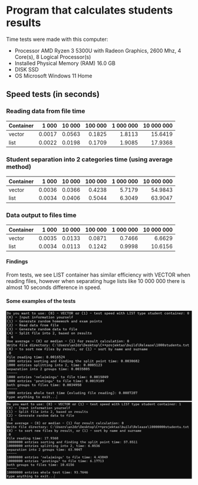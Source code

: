# Program that calculates students results

Time tests were made with this computer:
* Processor	AMD Ryzen 3 5300U with Radeon Graphics, 2600 Mhz, 4 Core(s), 8 Logical Processor(s)
* Installed Physical Memory (RAM)	16.0 GB
* DISK SSD
* OS Microsoft Windows 11 Home

## Speed tests (in seconds)

### Reading data from file time
| Container | 1 000  | 10 000 | 100 000 | 1 000 000 | 10 000 000 |
| --------- | ------:| ------:| -------:| ---------:| ----------:|
| vector    | 0.0017 | 0.0563 | 0.1825  | 1.8113    | 15.6419    |
| list      | 0.0022 | 0.0198 | 0.1709  | 1.9085    | 17.9368    |

### Student separation into 2 categories time (using average method)
| Container | 1 000  | 10 000 | 100 000 | 1 000 000 | 10 000 000 |
| --------- | ------:| ------:| -------:| ---------:| ----------:|
| vector    | 0.0036 | 0.0366 | 0.4238  | 5.7179    | 54.9843    |
| list      | 0.0034 | 0.0406 | 0.5044  | 6.3049    | 63.9047    |

### Data output to files time
| Container | 1 000  | 10 000 | 100 000 | 1 000 000 | 10 000 000 |
| --------- | ------:| ------:| -------:| ---------:| ----------:|
| vector    | 0.0035 | 0.0133 | 0.0871  | 0.7466    | 6.6629     |
| list      | 0.0034 | 0.0113 | 0.1242  | 0.9998    | 10.6156    |

#### Findings
From tests, we see LIST container has similar efficiency with VECTOR when reading files,
however when separating huge lists like 10 000 000 there is almost 10 seconds difference in speed.

#### Some examples of the tests
![alt text](<tests/Screenshot 2024-10-25 135841.png>)
![alt text](<tests/Screenshot 2024-10-25 151113.png>)